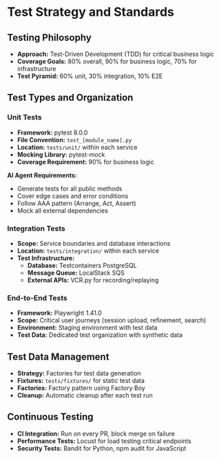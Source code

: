 # Test Strategy and Standards

## Testing Philosophy

- **Approach:** Test-Driven Development (TDD) for critical business logic
- **Coverage Goals:** 80% overall, 90% for business logic, 70% for infrastructure
- **Test Pyramid:** 60% unit, 30% integration, 10% E2E

## Test Types and Organization

### Unit Tests

- **Framework:** pytest 8.0.0
- **File Convention:** `test_[module_name].py`
- **Location:** `tests/unit/` within each service
- **Mocking Library:** pytest-mock
- **Coverage Requirement:** 90% for business logic

**AI Agent Requirements:**
- Generate tests for all public methods
- Cover edge cases and error conditions
- Follow AAA pattern (Arrange, Act, Assert)
- Mock all external dependencies

### Integration Tests

- **Scope:** Service boundaries and database interactions
- **Location:** `tests/integration/` within each service
- **Test Infrastructure:**
  - **Database:** Testcontainers PostgreSQL
  - **Message Queue:** LocalStack SQS
  - **External APIs:** VCR.py for recording/replaying

### End-to-End Tests

- **Framework:** Playwright 1.41.0
- **Scope:** Critical user journeys (session upload, refinement, search)
- **Environment:** Staging environment with test data
- **Test Data:** Dedicated test organization with synthetic data

## Test Data Management

- **Strategy:** Factories for test data generation
- **Fixtures:** `tests/fixtures/` for static test data
- **Factories:** Factory pattern using Factory Boy
- **Cleanup:** Automatic cleanup after each test run

## Continuous Testing

- **CI Integration:** Run on every PR, block merge on failure
- **Performance Tests:** Locust for load testing critical endpoints
- **Security Tests:** Bandit for Python, npm audit for JavaScript
